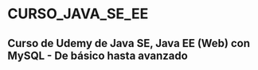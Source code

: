 # CURSO_JAVA_SE_EE
## Curso de Udemy de Java SE, Java EE (Web) con MySQL - De básico hasta avanzado
